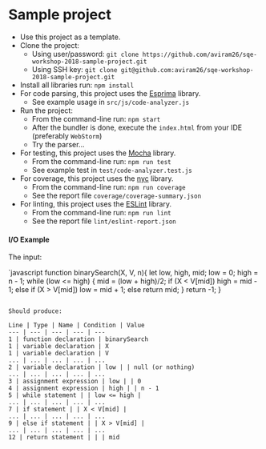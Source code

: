# Sample project

* Use this project as a template.
* Clone the project:
    * Using user/password: `git clone https://github.com/aviram26/sqe-workshop-2018-sample-project.git` 
    * Using SSH key: `git clone git@github.com:aviram26/sqe-workshop-2018-sample-project.git`
* Install all libraries run: `npm install`
* For code parsing, this project uses the [Esprima](http://esprima.org/) library.
    * See example usage in `src/js/code-analyzer.js`
* Run the project:
    * From the command-line run: `npm start`
    * After the bundler is done, execute the `index.html` from your IDE (preferably `WebStorm`)
    * Try the parser... 
* For testing, this project uses the [Mocha](https://mochajs.org/) library.
    * From the command-line run: `npm run test`
    * See example test in `test/code-analyzer.test.js`
* For coverage, this project uses the [nyc](https://github.com/istanbuljs/nyc) library.
    * From the command-line run: `npm run coverage`
    * See the report file `coverage/coverage-summary.json`
* For linting, this project uses the [ESLint](https://eslint.org/) library.
    * From the command-line run: `npm run lint`
    * See the report file `lint/eslint-report.json`

#### I/O Example

The input:

`javascript
function binarySearch(X, V, n){
     let low, high, mid;
     low = 0;
     high = n - 1;
     while (low <= high) {
         mid = (low + high)/2;
         if (X < V[mid])
             high = mid - 1;
         else if (X > V[mid])
             low = mid + 1;
         else
             return mid;
     }
     return -1;
 }
```

Should produce:

Line | Type | Name | Condition | Value
--- | --- | --- | --- | ---
1 | function declaration | binarySearch 
1 | variable declaration | X
1 | variable declaration | V
... | ... | ... | ... | ...
2 | variable declaration | low | | null (or nothing)
... | ... | ... | ... | ...
3 | assignment expression | low | | 0
4 | assignment expression | high | | n - 1
5 | while statement | | low <= high | 
... | ... | ... | ... | ...
7 | if statement | | X < V[mid] |
... | ... | ... | ... | ... 
9 | else if statement | | X > V[mid] |
... | ... | ... | ... | ... 
12 | return statement | | | mid